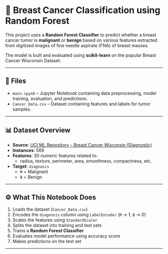# 🧪 Breast Cancer Classification using Random Forest

This project uses a **Random Forest Classifier** to predict whether a breast cancer tumor is **malignant** or **benign** based on various features extracted from digitized images of fine needle aspirate (FNA) of breast masses.

The model is built and evaluated using **scikit-learn** on the popular Breast Cancer Wisconsin Dataset.

---

## 📁 Files

- `main.ipynb` – Jupyter Notebook containing data preprocessing, model training, evaluation, and predictions.
- `Cancer_Data.csv` – Dataset containing features and labels for tumor samples.

---

## 📊 Dataset Overview

- **Source**: [UCI ML Repository – Breast Cancer Wisconsin (Diagnostic)](https://archive.ics.uci.edu/ml/datasets/Breast+Cancer+Wisconsin+(Diagnostic))
- **Instances**: 569
- **Features**: 30 numeric features related to:
  - radius, texture, perimeter, area, smoothness, compactness, etc.
- **Target**: `diagnosis`
  - `M` = Malignant
  - `B` = Benign

---

## ⚙️ What This Notebook Does

1. Loads the dataset (`Cancer_Data.csv`)
2. Encodes the `diagnosis` column using `LabelEncoder` (`M` → 1, `B` → 0)
3. Scales the features using `StandardScaler`
4. Splits the dataset into training and test sets
5. Trains a **Random Forest Classifier**
6. Evaluates model performance using accuracy score
7. Makes predictions on the test set

---
